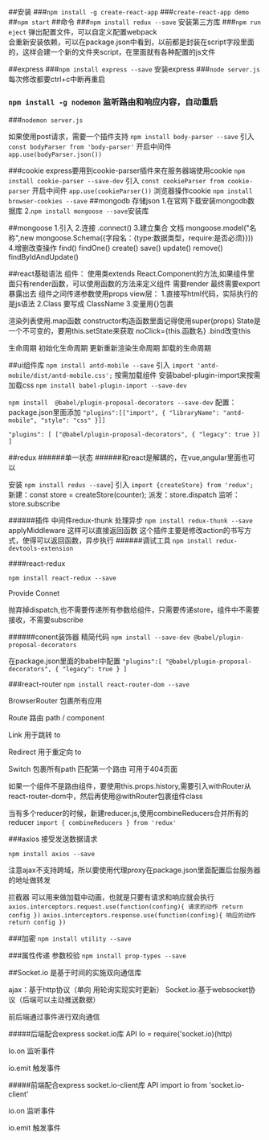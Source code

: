 ##安装
###`npm install -g create-react-app`
###`create-react-app demo`
##`npm start`
##命令
###`npm install redux --save` 安装第三方库
###`npm run eject`  弹出配置文件，可以自定义配置webpack  
会重新安装依赖，可以在package.json中看到，以前都是封装在script字段里面的，这样会建一个新的文件夹script，在里面就有各种配置的js文件

##express
###`npm install express --save` 安装express
###`node server.js`每次修改都要ctrl+c中断再重启
### `npm install -g nodemon`  监听路由和响应内容，自动重启
###`nodemon server.js`

如果使用post请求，需要一个插件支持
`npm install body-parser --save`
引入
`const bodyParser from 'body-parser'`
开启中间件
`app.use(bodyParser.json())`

###cookie
express要用到cookie-parser插件来在服务器端使用cookie
`npm install cookie-parser --save-dev`
引入
`const cookieParser from cookie-parser`
开启中间件
`app.use(cookieParser())`
浏览器操作cookie
`npm install browser-cookies --save`
##mongodb     存储json
1.在官网下载安装mongodb数据库
2.`npm install mongoose --save`安装库

##mongoose
1.引入
2.连接  .connect()
3.建立集合  文档   mongoose.model("名称",new mongoose.Schema({字段名：{type:数据类型，require:是否必须}}))
4.增删改查操作
find()  findOne()
create()   save()
update()
remove()
findByIdAndUpdate()


##react基础语法
组件：
使用类extends React.Component的方法,如果组件里面只有render函数，可以使用函数的方法来定义组件
需要render
最终需要export暴露出去
组件之间传递参数使用props
view层：
1.直接写html代码，实际执行的是js语法
2.Class 要写成 ClassName
3.变量用{}包裹

渲染列表使用.map函数
constructor构造函数里面记得使用super(props)
State是一个不可变的，要用this.setState来获取
noClick={this.函数名}
.bind改变this

生命周期
初始化生命周期
更新重新渲染生命周期
卸载的生命周期

##ui组件库
`npm install antd-mobile --save`
引入
`import 'antd-mobile/dist/antd-mobile.css';`
按需加载组件
安装babel-plugin-import来按需加载css
`npm install babel-plugin-import --save-dev`

`npm install  @babel/plugin-proposal-decorators --save-dev`
配置：package.json里面添加
`
    "plugins":[["import", { "libraryName": "antd-mobile", "style": "css" }]]
`

`"plugins": [
       ["@babel/plugin-proposal-decorators", { "legacy": true }]
     ]
`


##redux
######单一状态
######和react是解耦的，在vue,angular里面也可以

安装
`npm install redus --save`]
引入
`import {createStore} from 'redux';`
新建：const store = createStore(counter);
派发：store.dispatch
监听：store.subscribe

######插件  中间件redux-thunk  处理异步
`npm install redux-thunk --save`
applyMiddleware
这样可以直接返回函数
这个插件主要是修改action的书写方式，使得可以返回函数，异步执行
######调试工具
`npm install redux-devtools-extension`

####react-redux

`npm install react-redux --save`

Provide  Connet

抛弃掉dispatch,也不需要传递所有参数给组件，只需要传递store，组件中不需要接收，不需要subscribe

######conent装饰器  精简代码
`
npm install --save-dev @babel/plugin-proposal-decorators
`

在package.json里面的babel中配置
`"plugins":[
     "@babel/plugin-proposal-decorators",
     {
       "legacy": true
     }
 ]`


###react-router
`npm install react-router-dom --save`

BrowserRouter  包裹所有应用

Route    路由  path / component

Link     用于跳转  to

Redirect   用于重定向  to

Switch     包裹所有path  匹配第一个路由 可用于404页面

如果一个组件不是路由组件，要使用this.props.history,需要引入withRouter从react-router-dom中，然后再使用@withRouter包裹组件class


当有多个reducer的时候，新建reducer.js,使用combineReducers合并所有的reducer
`import { combineReducers } from 'redux'`


###axios  接受发送数据请求

`npm install axios --save`

注意ajax不支持跨域，所以要使用代理proxy在package.json里面配置后台服务器的地址做转发

拦截器
可以用来做加载中动画，也就是只要有请求和响应就会执行
`axios.interceptors.request.use(function(confing){
    请求的动作
    return config
})`
`axios.interceptors.response.use(function(confing){
    响应的动作
    return config
    })`



###加密
`npm install utility --save`

###属性传递 参数校验
 `npm install prop-types --save`
 
 
 
##Socket.io
是基于时间的实施双向通信库

ajax：基于http协议（单向  用轮询实现实时更新）
Socket.io:基于websocket协议（后端可以主动推送数据）

前后端通过事件进行双向通信

#####后端配合express  socket.io库  API
Io = require('socket.io)(http)

Io.on  监听事件

io.emit   触发事件

#####前端配合express  socket.io-client库  API
import io from 'socket.io-client'

io.on  监听事件

io.emit   触发事件

